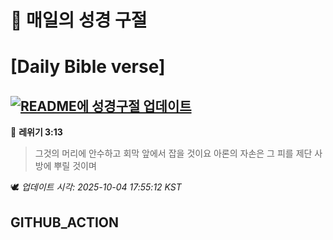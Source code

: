 # 🙏 매일의 성경 구절
# [Daily Bible verse]
## [![README에 성경구절 업데이트](https://github.com/DONGSUKA/first_test/actions/workflows/update-readme-bible.yml/badge.svg)](https://github.com/DONGSUKA/first_test/actions/workflows/update-readme-bible.yml)
<!-- START_BIBLE_VERSE -->
📖 **레위기 3:13**
> 그것의 머리에 안수하고 회막 앞에서 잡을 것이요 아론의 자손은 그 피를 제단 사방에 뿌릴 것이며

🕊️ _업데이트 시각: 2025-10-04 17:55:12 KST_
  <!-- END_BIBLE_VERSE -->
## GITHUB_ACTION
